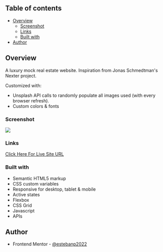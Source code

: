 ## Table of contents

- [Overview](#overview)
  - [Screenshot](#screenshot)
  - [Links](#links)
  - [Built with](#built-with)
- [Author](#author)

## Overview

A luxury mock real estate website. Inspiration from Jonas Schmedtman's Nexter project.

Customized with:

- Unsplash API calls to randomly populate all images used (with every browser refresh).
- Custom colors & fonts

### Screenshot

![](./img/screencap.png)

### Links

[Click Here For Live Site URL](https://stunning-monstera-dd8b17.netlify.app/)

### Built with

- Semantic HTML5 markup
- CSS custom variables
- Responsive for desktop, tablet & mobile
- Active states
- Flexbox
- CSS Grid
- Javascript
- APIs

## Author

- Frontend Mentor - [@estebanp2022](https://www.frontendmentor.io/profile/estebanp2022)
